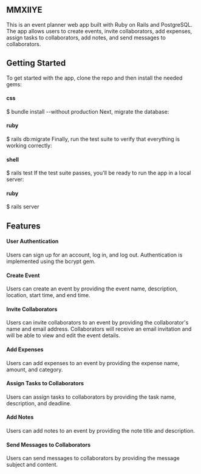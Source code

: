 <h2>MMXIIYE</h2>
This is an event planner web app built with Ruby on Rails and PostgreSQL. The app allows users to create events, invite collaborators, add expenses, assign tasks to collaborators, add notes, and send messages to collaborators.

<br>

<h2>Getting Started</h2>
To get started with the app, clone the repo and then install the needed gems:

<h4>css</h4>

$ bundle install --without production
Next, migrate the database:

<h4>ruby</h4>
$ rails db:migrate
Finally, run the test suite to verify that everything is working correctly:

<h4>shell</h4>
$ rails test
If the test suite passes, you'll be ready to run the app in a local server:

<h4>ruby</h4>
$ rails server

<h2>Features</h2>

<h4>User Authentication</h4>
Users can sign up for an account, log in, and log out. Authentication is implemented using the bcrypt gem.

<h4>Create Event</h4>
Users can create an event by providing the event name, description, location, start time, and end time.

<h4>Invite Collaborators</h4>
Users can invite collaborators to an event by providing the collaborator's name and email address. Collaborators will receive an email invitation and will be able to view and edit the event details.

<h4>Add Expenses</h4>
Users can add expenses to an event by providing the expense name, amount, and category.

<h4>Assign Tasks to Collaborators</h4>
Users can assign tasks to collaborators by providing the task name, description, and deadline.

<h4>Add Notes</h4>
Users can add notes to an event by providing the note title and description.

<h4>Send Messages to Collaborators</h4>
Users can send messages to collaborators by providing the message subject and content.

